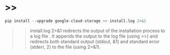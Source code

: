 # >>

```python
pip install --upgrade google-cloud-storage >> install.log 2>&1
```

>> install.log 2>&1 redirects the output of the installation process to a log file . It appends the output to the log file (using >>) and redirects both standard output (stdout, &1) and standard error (stderr, 2) to the file (using 2>&1).